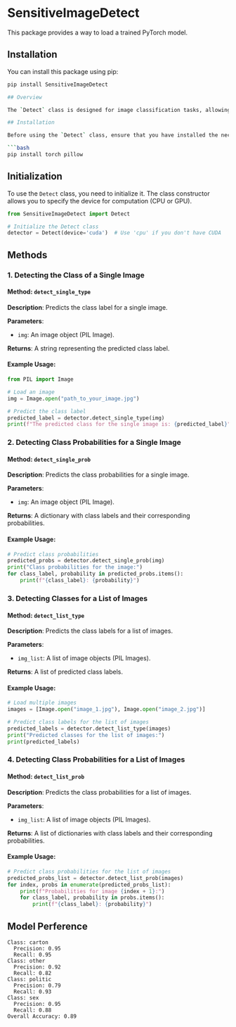 # SensitiveImageDetect  

This package provides a way to load a trained PyTorch model.

## Installation

You can install this package using pip:

```bash
pip install SensitiveImageDetect

## Overview

The `Detect` class is designed for image classification tasks, allowing users to predict the class of single or multiple images using a pre-trained model. This document provides an overview of how to initialize and use the class, including example code snippets.

## Installation

Before using the `Detect` class, ensure that you have installed the necessary libraries:

```bash
pip install torch pillow
```

## Initialization

To use the `Detect` class, you need to initialize it. The class constructor allows you to specify the device for computation (CPU or GPU).

```python
from SensitiveImageDetect import Detect 

# Initialize the Detect class
detector = Detect(device='cuda')  # Use 'cpu' if you don't have CUDA
```

## Methods

### 1. Detecting the Class of a Single Image

#### Method: `detect_single_type`

**Description**: Predicts the class label for a single image.

**Parameters**:
- `img`: An image object (PIL Image).

**Returns**: A string representing the predicted class label.

#### Example Usage:

```python
from PIL import Image

# Load an image
img = Image.open("path_to_your_image.jpg")

# Predict the class label
predicted_label = detector.detect_single_type(img)
print(f"The predicted class for the single image is: {predicted_label}")
```

### 2. Detecting Class Probabilities for a Single Image

#### Method: `detect_single_prob`

**Description**: Predicts the class probabilities for a single image.

**Parameters**:
- `img`: An image object (PIL Image).

**Returns**: A dictionary with class labels and their corresponding probabilities.

#### Example Usage:

```python
# Predict class probabilities
predicted_probs = detector.detect_single_prob(img)
print("Class probabilities for the image:")
for class_label, probability in predicted_probs.items():
    print(f"{class_label}: {probability}")
```

### 3. Detecting Classes for a List of Images

#### Method: `detect_list_type`

**Description**: Predicts the class labels for a list of images.

**Parameters**:
- `img_list`: A list of image objects (PIL Images).

**Returns**: A list of predicted class labels.

#### Example Usage:

```python
# Load multiple images
images = [Image.open("image_1.jpg"), Image.open("image_2.jpg")]

# Predict class labels for the list of images
predicted_labels = detector.detect_list_type(images)
print("Predicted classes for the list of images:")
print(predicted_labels)
```

### 4. Detecting Class Probabilities for a List of Images

#### Method: `detect_list_prob`

**Description**: Predicts the class probabilities for a list of images.

**Parameters**:
- `img_list`: A list of image objects (PIL Images).

**Returns**: A list of dictionaries with class labels and their corresponding probabilities.

#### Example Usage:

```python
# Predict class probabilities for the list of images
predicted_probs_list = detector.detect_list_prob(images)
for index, probs in enumerate(predicted_probs_list):
    print(f"Probabilities for image {index + 1}:")
    for class_label, probability in probs.items():
        print(f"{class_label}: {probability}")
```

## Model Perference  
```shell
Class: carton  
  Precision: 0.95  
  Recall: 0.95  
Class: other  
  Precision: 0.92  
  Recall: 0.82  
Class: politic  
  Precision: 0.79  
  Recall: 0.93  
Class: sex  
  Precision: 0.95  
  Recall: 0.88  
Overall Accuracy: 0.89  
```